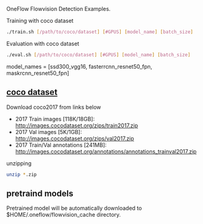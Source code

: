 OneFlow Flowvision Detection Examples.

Training with coco dataset
```bash
./train.sh [/path/to/coco/dataset] [#GPUS] [model_name] [batch_size]
```

Evaluation with coco dataset
```bash
./eval.sh [/path/to/coco/dataset] [#GPUS] [model_name] [batch_size]
```

model_names = [ssd300_vgg16, fasterrcnn_resnet50_fpn, maskrcnn_resnet50_fpn]

## [coco dataset](https://cocodataset.org/#download)
Download coco2017 from links below
- 2017 Train images [118K/18GB]: http://images.cocodataset.org/zips/train2017.zip
- 2017 Val images [5K/1GB]: http://images.cocodataset.org/zips/val2017.zip
- 2017 Train/Val annotations [241MB]: http://images.cocodataset.org/annotations/annotations_trainval2017.zip

unzipping
```bash
unzip *.zip
```

## pretraind models
Pretrained model will be automatically downloaded to $HOME/.oneflow/flowvision_cache directory.

